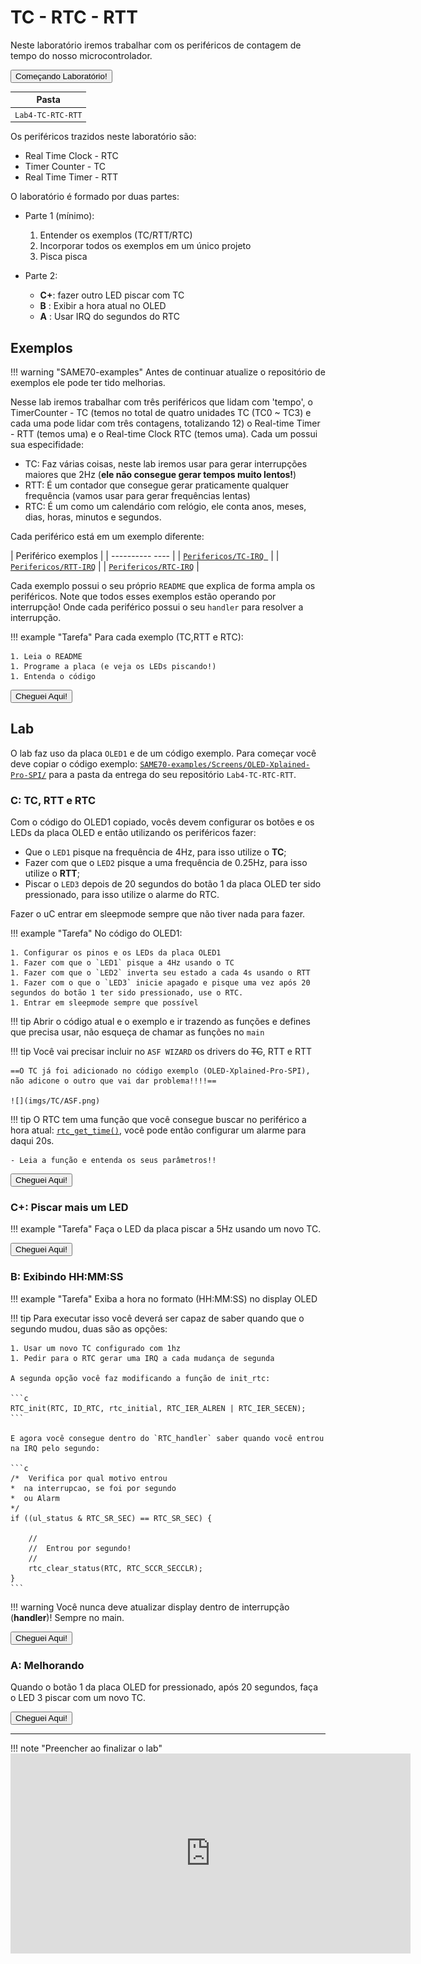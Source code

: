 # TC - RTC - RTT  

Neste laboratório iremos trabalhar com os periféricos de contagem de tempo
do nosso microcontrolador.

<button class="button0" id="0:comencando" onClick="progressBut(this.id);">Começando Laboratório!</button>

| Pasta              |
|--------------------|
| `Lab4-TC-RTC-RTT` |

Os periféricos trazidos neste laboratório são:

- Real Time Clock - RTC
- Timer Counter - TC
- Real Time Timer - RTT

O laboratório é formado por duas partes:

- Parte 1 (mínimo): 
    1. Entender os exemplos (TC/RTT/RTC)
    1. Incorporar todos os exemplos em um único projeto
    1. Pisca pisca 
    
- Parte 2:
    - **C+**: fazer outro LED piscar com TC
    - **B** : Exibir a hora atual no OLED 
    - **A** : Usar IRQ do segundos do RTC

## Exemplos

!!! warning "SAME70-examples"
    Antes de continuar atualize o repositório de exemplos ele pode ter tido melhorias.

Nesse lab iremos trabalhar com três periféricos que lidam com 'tempo', o TimerCounter - TC (temos no total de quatro unidades TC (TC0 ~ TC3) e cada uma pode lidar com três contagens, totalizando 12) o Real-time Timer - RTT (temos uma) e o Real-time Clock RTC (temos uma). Cada um possui sua especifidade:

- TC: Faz várias coisas, neste lab iremos usar para gerar interrupções maiores que 2Hz (**ele não consegue gerar tempos muito lentos!**)
- RTT: É um contador que consegue gerar praticamente qualquer frequência (vamos usar para gerar frequências lentas)
- RTC: É um como um calendário com relógio, ele conta anos, meses, dias, horas, minutos e segundos.

Cada periférico está em um exemplo diferente:

| Periférico exemplos                                                                                   |
| ----------             ----                                                                           |
| [`Perifericos/TC-IRQ `](https://github.com/Insper/SAME70-examples/tree/master/Perifericos-uC/TC-IRQ)  |
| [`Perifericos/RTT-IRQ`](https://github.com/Insper/SAME70-examples/tree/master/Perifericos-uC/RTT-IRQ) |
| [`Perifericos/RTC-IRQ`](https://github.com/Insper/SAME70-examples/tree/master/Perifericos-uC/RTC-IRQ) |

Cada exemplo possui o seu próprio `README` que explica de forma ampla os periféricos. Note que todos esses exemplos estão operando por interrupção! Onde cada periférico possui o seu `handler` para resolver a interrupção.

!!! example "Tarefa"
    Para cada exemplo (TC,RTT e RTC):
    
    1. Leia o README
    1. Programe a placa (e veja os LEDs piscando!)
    1. Entenda o código

<button class="button0" id="1:exemplos" onClick="progressBut(this.id);">Cheguei Aqui!</button>

## Lab

O lab faz uso da placa `OLED1` e de um código exemplo. Para começar você deve copiar o código exemplo: [`SAME70-examples/Screens/OLED-Xplained-Pro-SPI/`](https://github.com/Insper/SAME70-examples/tree/master/Screens/OLED-Xplained-Pro-SPI) para a pasta da entrega do seu repositório `Lab4-TC-RTC-RTT`.

### C: TC, RTT e RTC 

Com o código do OLED1 copiado, vocês devem configurar os botões e os LEDs da placa OLED e então utilizando os periféricos fazer:

- Que o `LED1` pisque na frequência de 4Hz, para isso utilize o **TC**;
- Fazer com que o `LED2` pisque a uma frequência de 0.25Hz, para isso utilize o **RTT**;
- Piscar o `LED3` depois de 20 segundos do botão 1 da placa OLED ter sido pressionado, para isso utilize o alarme do RTC.

Fazer o uC entrar em sleepmode sempre que não tiver nada para fazer.

!!! example "Tarefa"
    No código do OLED1:
    
    1. Configurar os pinos e os LEDs da placa OLED1
    1. Fazer com que o `LED1` pisque a 4Hz usando o TC
    1. Fazer com que o `LED2` inverta seu estado a cada 4s usando o RTT
    1. Fazer com o que o `LED3` inicie apagado e pisque uma vez após 20 segundos do botão 1 ter sido pressionado, use o RTC.
    1. Entrar em sleepmode sempre que possível

!!! tip
    Abrir o código atual e o exemplo e ir trazendo as funções e defines que precisa usar, não esqueça de chamar as funções no `main`

!!! tip
    Você vai precisar incluir no `ASF WIZARD` os drivers do ~~TC~~, RTT e RTT
    
    ==O TC já foi adicionado no código exemplo (OLED-Xplained-Pro-SPI), não adicone o outro que vai dar problema!!!!==
    
    ![](imgs/TC/ASF.png)
    
!!! tip
    O RTC tem uma função que você consegue buscar no periférico a hora atual: [`rtc_get_time()`](https://asf.microchip.com/docs/latest/same70/html/group__sam__drivers__rtc__group.html#ga91b1a1ac85e5bb5effefe275b824fe6a), você pode então configurar um alarme para daqui 20s. 
    
    - Leia a função e entenda os seus parâmetros!! 

<button class="button0" id="2:rubrica-C" onClick="progressBut(this.id);">Cheguei Aqui!</button>

### C+: Piscar mais um LED

!!! example "Tarefa"
    Faça o LED da placa piscar a 5Hz usando um novo TC.

<button class="button0" id="2:rubrica-C+" onClick="progressBut(this.id);">Cheguei Aqui!</button>

### B: Exibindo HH:MM:SS

!!! example "Tarefa"
    Exiba a hora no formato (HH:MM:SS) no display OLED
    

    
!!! tip 
    Para executar isso você deverá ser capaz de saber quando que o segundo mudou, duas são as opções:
    
    1. Usar um novo TC configurado com 1hz
    1. Pedir para o RTC gerar uma IRQ a cada mudança de segunda
    
    A segunda opção você faz modificando a função de init_rtc:
    
    ```c
    RTC_init(RTC, ID_RTC, rtc_initial, RTC_IER_ALREN | RTC_IER_SECEN);
    ```
    
    E agora você consegue dentro do `RTC_handler` saber quando você entrou
    na IRQ pelo segundo:
    
    ```c
    /*  Verifica por qual motivo entrou
	*  na interrupcao, se foi por segundo
	*  ou Alarm
	*/
	if ((ul_status & RTC_SR_SEC) == RTC_SR_SEC) {
        
        //    
        //  Entrou por segundo! 
        // 
		rtc_clear_status(RTC, RTC_SCCR_SECCLR);
	}
    ```
   
!!! warning
    Você nunca deve atualizar display dentro de interrupção (**handler**)! Sempre no main.
    
<button class="button0" id="2:rubrica-B" onClick="progressBut(this.id);">Cheguei Aqui!</button>

### A: Melhorando

Quando o botão 1 da placa OLED for pressionado, após 20 segundos, faça o LED 3 piscar 
com um novo TC.

<button class="button0" id="2:rubrica-A" onClick="progressBut(this.id);">Cheguei Aqui!</button>

----------

!!! note "Preencher ao finalizar o lab"
    <iframe src="https://docs.google.com/forms/d/e/1FAIpQLSfuDhfKfPGbG-SHpCFSShFpK3Mp1d0GbCwYMGz--gydEU_zFQ/viewform?embedded=true" width="640" height="320" frameborder="0" marginheight="0" marginwidth="0">Carregando…</iframe>
